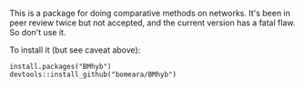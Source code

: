 This is a package for doing comparative methods on networks. It's been in peer review twice but not accepted, and the current version has a fatal flaw. So don't use it.

To install it (but see caveat above):

```
install.packages("BMhyb")
devtools::install_github("bomeara/BMhyb")
```
